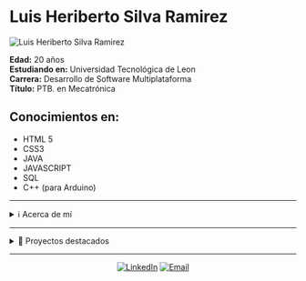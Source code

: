 # Luis Heriberto Silva Ramirez

![Luis Heriberto Silva Ramirez](https://via.placeholder.com/500x300)

**Edad:** 20 años  
**Estudiando en:** Universidad Tecnológica de Leon  
**Carrera:** Desarrollo de Software Multiplataforma  
**Título:** PTB. en Mecatrónica  

## Conocimientos en:

- HTML 5
- CSS3
- JAVA
- JAVASCRIPT
- SQL
- C++ (para Arduino)

---

<details>
  <summary>ℹ️ Acerca de mí</summary>
  
  Soy un estudiante apasionado por la tecnología y el desarrollo de software. Me interesa especialmente el desarrollo multiplataforma y tengo experiencia en los lenguajes mencionados anteriormente.
</details>

---

<details>
  <summary>🚀 Proyectos destacados</summary>
  
  - **Proyecto 1:** Descripción breve del proyecto y tecnologías utilizadas.
  - **Proyecto 2:** Descripción breve del proyecto y tecnologías utilizadas.
</details>

---

<div align="center">
  <a href="https://www.linkedin.com/in/luis-heriberto-silva-ramirez/" target="_blank"><img src="https://img.shields.io/badge/-LinkedIn-blue?style=for-the-badge&logo=linkedin&logoColor=white" alt="LinkedIn"></a>
  <a href="mailto:ejemplo@gmail.com"><img src="https://img.shields.io/badge/-Email-red?style=for-the-badge&logo=gmail&logoColor=white" alt="Email"></a>
</div>
